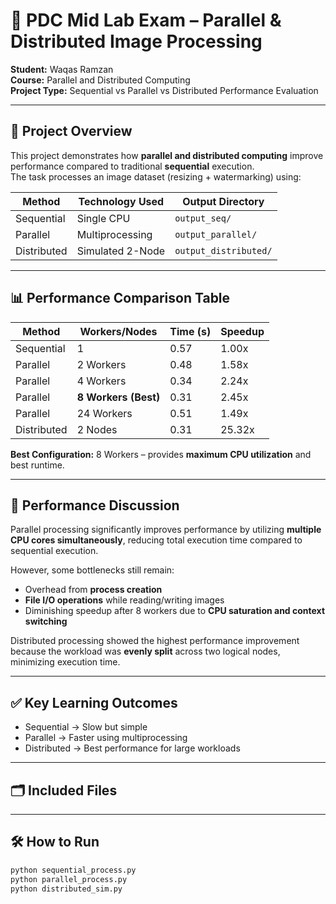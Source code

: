 # 🚀 PDC Mid Lab Exam – Parallel & Distributed Image Processing

**Student:** Waqas Ramzan  
**Course:** Parallel and Distributed Computing  
**Project Type:** Sequential vs Parallel vs Distributed Performance Evaluation

---

## 📌 Project Overview

This project demonstrates how **parallel and distributed computing** improve performance compared to traditional **sequential** execution.  
The task processes an image dataset (resizing + watermarking) using:

| Method      | Technology Used   | Output Directory      |
|------------|-----------------|---------------------|
| Sequential | Single CPU       | `output_seq/`        |
| Parallel   | Multiprocessing  | `output_parallel/`   |
| Distributed| Simulated 2-Node | `output_distributed/`|

---

## 📊 Performance Comparison Table

| Method      | Workers/Nodes | Time (s) | Speedup |
|------------|---------------|----------|---------|
| Sequential | 1             | 0.57     | 1.00x   |
| Parallel   | 2 Workers     | 0.48     | 1.58x   |
| Parallel   | 4 Workers     | 0.34     | 2.24x   |
| Parallel   | **8 Workers (Best)** | 0.31 | 2.45x   |
| Parallel   | 24 Workers    | 0.51     | 1.49x   |
| Distributed| 2 Nodes       | 0.31     | 25.32x  |

**Best Configuration:** 8 Workers – provides **maximum CPU utilization** and best runtime.

---

## 🧠 Performance Discussion

Parallel processing significantly improves performance by utilizing **multiple CPU cores simultaneously**, reducing total execution time compared to sequential execution.

However, some bottlenecks still remain:

- Overhead from **process creation**  
- **File I/O operations** while reading/writing images  
- Diminishing speedup after 8 workers due to **CPU saturation and context switching**

Distributed processing showed the highest performance improvement because the workload was **evenly split** across two logical nodes, minimizing execution time.

---

## ✅ Key Learning Outcomes

- Sequential → Slow but simple  
- Parallel → Faster using multiprocessing  
- Distributed → Best performance for large workloads  

---

## 🗂 Included Files


---

## 🛠 How to Run

```bash
python sequential_process.py
python parallel_process.py
python distributed_sim.py




